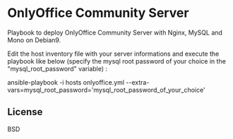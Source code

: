OnlyOffice Community Server
===========================

Playbook to deploy OnlyOffice Community Server with Nginx, MySQL and Mono on Debian9.

Edit the host inventory file with your server informations and execute the playbook like below (specify the mysql root password of your choice in the "mysql_root_password" variable) :

ansible-playbook -i hosts onlyoffice.yml --extra-vars=mysql_root_password='mysql_root_password_of_your_choice'
 


License
-------

BSD
